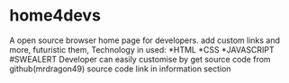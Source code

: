 # home4devs
A open source browser home page for developers. add custom links and more, futuristic them,
Technology in used:
*HTML
*CSS
*JAVASCRIPT 
   #SWEALERT
Developer can easily customise by get source code from github(mrdragon49) source code link in information section 
